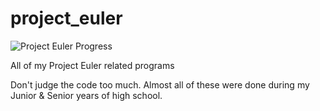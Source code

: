 project_euler
=============

![Project Euler Progress](https://projecteuler.net/profile/Awk34.png)

All of my Project Euler related programs

Don't judge the code too much. Almost all of these were done during my Junior & Senior years of high school.
